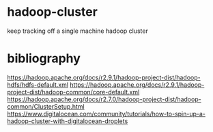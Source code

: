 # hadoop-cluster
keep tracking off a single machine hadoop cluster

# bibliography

https://hadoop.apache.org/docs/r2.9.1/hadoop-project-dist/hadoop-hdfs/hdfs-default.xml
https://hadoop.apache.org/docs/r2.9.1/hadoop-project-dist/hadoop-common/core-default.xml
https://hadoop.apache.org/docs/r2.7.0/hadoop-project-dist/hadoop-common/ClusterSetup.html
https://www.digitalocean.com/community/tutorials/how-to-spin-up-a-hadoop-cluster-with-digitalocean-droplets
